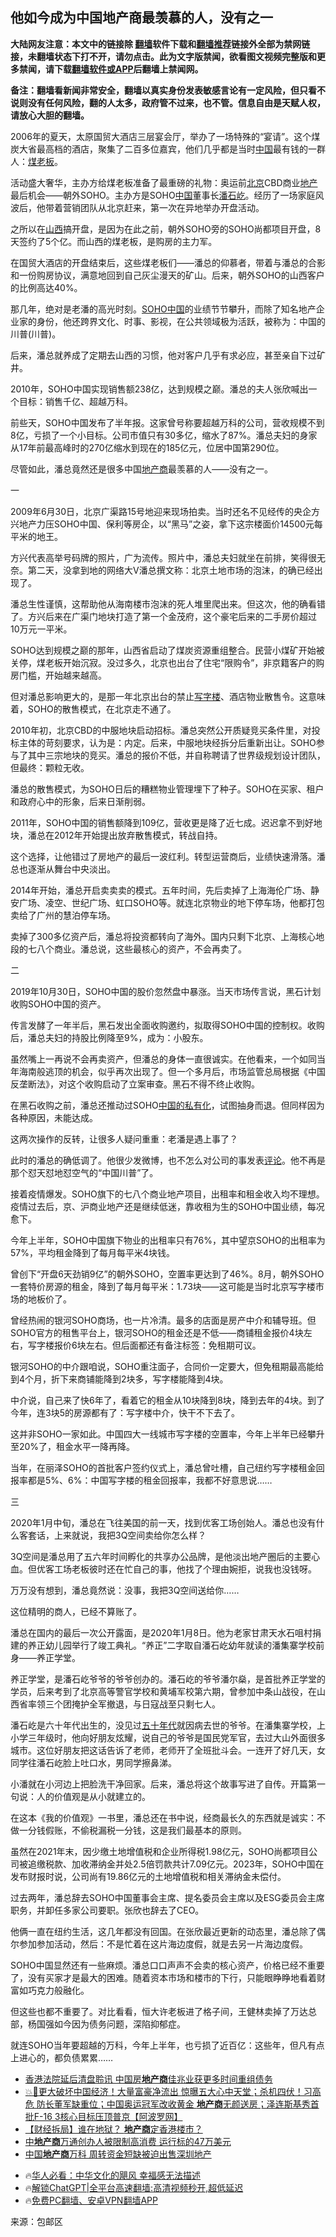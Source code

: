  <!-- 面包屑导航 --> <h2>他如今成为中国地产商最羡慕的人，没有之一</h2> <p class="notice"><b>大陆网友注意：本文中的链接除 <a href="https://github.com/bannedbook/fanqiang" >翻墙</a>软件下载和<a href="https://github.com/killgcd/justmysocks/blob/master/README.md">翻墙推荐</a>链接外全部为禁网链接，未翻墙状态下打不开，请勿点击。此为文字版禁闻，欲看图文视频完整版和更多禁闻，请下载<a href="https://github.com/bannedbook/fanqiang">翻墙软件或APP</a>后翻墙上禁闻网。</p><p>备注：翻墙看新闻非常安全，翻墙以真实身份发表敏感言论有一定风险，但只看不说则没有任何风险，翻的人太多，政府管不过来，也不管。信息自由是天赋人权，请放心大胆的翻墙。</b></p>  <div class="entry"> <p>2006年的夏天，太原国贸大酒店三层宴会厅，举办了一场特殊的“宴请”。这个煤炭大省最高档的酒店，聚集了二百多位嘉宾，他们几乎都是当时<span class='wp_keywordlink_affiliate'><a href="https://www.bannedbook.org/" title="中国" target="_blank">中国</a></span>最有钱的一群人：<a href="https://www.bannedbook.org/bnews/tag/%e7%85%a4%e8%80%81%e6%9d%bf/" class="st_tag internal_tag" rel="tag" title="标签 煤老板 下的日志">煤老板</a>。</p> <p>活动盛大奢华，主办方给煤老板准备了最重磅的礼物：奥运前<a href="https://www.bannedbook.org/bnews/tag/%e5%8c%97%e4%ba%ac/" class="st_tag internal_tag" rel="tag" title="标签 北京 下的日志">北京</a>CBD商业<a href="https://www.bannedbook.org/bnews/tag/%e5%9c%b0%e4%ba%a7/" class="st_tag internal_tag" rel="tag" title="标签 地产 下的日志">地产</a>最后机会——朝外SOHO。主办方是SOHO<a href="https://www.bannedbook.org/bnews/tag/%E4%B8%AD%E5%9B%BD/" class="st_tag internal_tag" rel="tag" title="标签 中国 下的日志">中国</a>董事长<a href="https://www.bannedbook.org/bnews/tag/%e6%bd%98%e7%9f%b3%e5%b1%b9/" class="st_tag internal_tag" rel="tag" title="标签 潘石屹 下的日志">潘石屹</a>。经历了一场家庭风波后，他带着营销团队从北京赶来，第一次在异地举办开盘活动。</p> <p>之所以在<a href="https://www.bannedbook.org/bnews/tag/%e5%b1%b1%e8%a5%bf/" class="st_tag internal_tag" rel="tag" title="标签 山西 下的日志">山西</a>搞开盘，是因为在此之前，朝外SOHO旁的SOHO尚都项目开盘，8天签约了5个亿。而山西的煤老板，是购房的主力军。</p> <p>在国贸大酒店的开盘结束后，这些煤老板们——潘总的仰慕者，带着与潘总的合影和一份购房协议，满意地回到自己灰尘漫天的矿山。后来，朝外SOHO的山西客户的比例高达40%。</p> <p>那几年，绝对是老潘的高光时刻。<a href="https://www.bannedbook.org/bnews/tag/soho%e4%b8%ad%e5%9b%bd/" class="st_tag internal_tag" rel="tag" title="标签 SOHO中国 下的日志">SOHO中国</a>的业绩节节攀升，而除了知名地产企业家的身份，他还跨界文化、时事、影视，在公共领域极为活跃，被称为：中国的川普(川普)。</p> <p>后来，潘总就养成了定期去山西的习惯，他对客户几乎有求必应，甚至亲自下过矿井。</p> <p>2010年，SOHO中国实现销售额238亿，达到规模之巅。潘总的夫人张欣喊出一个目标：销售千亿、超越万科。</p> <p>前些天，SOHO中国发布了半年报。这家曾号称要超越万科的公司，营收规模不到8亿，亏损了一个小目标。公司市值只有30多亿，缩水了87%。潘总夫妇的身家从17年前最高峰时的270亿缩水到现在的185亿元，位居中国第290位。</p> <p>尽管如此，潘总竟然还是很多中国<a href="https://www.bannedbook.org/bnews/tag/%e5%9c%b0%e4%ba%a7%e5%95%86/" class="st_tag internal_tag" rel="tag" title="标签 地产商 下的日志">地产商</a>最羡慕的人——没有之一。</p> <p>一</p> <p>2009年6月30日，北京广渠路15号地迎来现场拍卖。当时还名不见经传的央企方兴地产力压SOHO中国、保利等房企，以“黑马”之姿，拿下这宗楼面价14500元每平米的地王。</p> <p>方兴代表高举号码牌的照片，广为流传。照片中，潘总夫妇就坐在前排，笑得很无奈。第二天，没拿到地的网络大V潘总撰文称：北京土地市场的泡沫，的确已经出现了。</p> <p>潘总生性谨慎，这帮助他从海南楼市泡沫的死人堆里爬出来。但这次，他的确看错了。方兴后来在广渠门地块打造了第一个金茂府，这个豪宅后来的二手房价超过10万元一平米。</p>  <p>SOHO达到规模之巅的那年，山西省启动了煤炭资源重组整合。民营小煤矿开始被关停，煤老板开始沉寂。没过多久，北京也出台了住宅“限购令”，非京籍客户的购房门槛，开始越来越高。</p> <p>但对潘总影响更大的，是那一年北京出台的禁止<a href="https://www.bannedbook.org/bnews/tag/%E5%86%99%E5%AD%97%E6%A5%BC/" class="st_tag internal_tag" rel="tag" title="标签 写字楼 下的日志">写字楼</a>、酒店物业散售令。这意味着，SOHO的散售模式，在北京走不通了。</p> <p>2010年初，北京CBD的中服地块启动招标。潘总突然公开质疑竞买条件里，对投标主体的苛刻要求，认为是：内定。后来，中服地块经拆分后重新出让。SOHO参与了其中三宗地块的竞买。潘总的报价不低，并自称聘请了世界级规划设计团队，但最终：颗粒无收。</p> <p>潘总的散售模式，为SOHO日后的糟糕物业管理埋下了种子。SOHO在买家、租户和政府心中的形象，后来日渐削弱。</p> <p>2011年，SOHO中国的销售额降到109亿，营收更是降了近七成。迟迟拿不到好地块，潘总在2012年开始提出放弃散售模式，转战自持。</p> <p>这个选择，让他错过了房地产的最后一波红利。转型运营商后，业绩快速滑落。潘总也逐渐从舞台中央淡出。</p> <p>2014年开始，潘总开启卖卖卖的模式。五年时间，先后卖掉了上海海伦广场、静安广场、凌空、世纪广场、虹口SOHO等。就连北京物业的地下停车场，他都打包卖给了广州的慧泊停车场。</p> <p>卖掉了300多亿资产后，潘总将投资都转向了海外。国内只剩下北京、上海核心地段的七八个商业。潘总说，这些最核心的资产，不会再卖了。</p> <p>二</p> <p>2019年10月30日，SOHO中国的股价忽然盘中暴涨。当天市场传言说，黑石计划收购SOHO中国的资产。</p> <p>传言发酵了一年半后，黑石发出全面收购邀约，拟取得SOHO中国的控制权。收购后，潘总夫妇的持股比例降至9%，成为：小股东。</p> <p>虽然嘴上一再说不会再卖资产，但潘总的身体一直很诚实。在他看来，一个如同当年海南般逃顶的机会，似乎再次出现了。但一个多月后，市场监管总局根据《中国反垄断法》，对这个收购启动了立案审查。黑石不得不终止收购。</p> <p>在黑石收购之前，潘总还推动过SOHO<span class='wp_keywordlink'><a href="https://www.bannedbook.org/forum2/topic1081.html" title="韩丁  大逆转：中国的私有化1979-1989" target="_blank">中国的私有化</a></span>，试图抽身而退。但同样因为各种原因，未能达成。</p>  <p>这两次操作的反转，让很多人疑问重重：老潘是遇上事了？</p> <p>此时的潘总的确低调了。他很少发微博，也不怎么对公司的事发表<span class='wp_keywordlink_affiliate'><a href="https://www.bannedbook.org/bnews/comments/" title="新闻评论" target="_blank">评论</a></span>。他不再是那个怼天怼地怼空气的“中国川普”了。</p> <p>接着疫情爆发。SOHO旗下的七八个商业地产项目，出租率和租金收入均不理想。疫情过去后，京、沪商业地产还是继续低迷，靠收租为生的SOHO中国业绩，每况愈下。</p> <p>今年上半年，SOHO中国旗下物业的出租率只有76%，其中望京SOHO的出租率为57%，平均租金降到了每月每平米4块钱。</p> <p>曾创下“开盘6天劲销9亿”的朝外SOHO，空置率更达到了46%。8月，朝外SOHO一套特价房源的租金，降到了每月每平米：1.73块——这可能是当时北京写字楼市场的地板价了。</p> <p>曾经热闹的银河SOHO商场，也一片冷清。最多的店面是房产中介和辅导班。但SOHO官方的租售平台上，银河SOHO的租金还是不低——商铺租金报价4块左右，写字楼报价6块左右。但后面都还有备注标签：免租期可议。</p> <p>银河SOHO的中介跟咱说，SOHO重注面子，合同价一定要大，但免租期最高能给到4个月，折下来商铺能降到2块多，写字楼能降到4块。</p> <p>中介说，自己来了快6年了，看着它的租金从10块降到8块，降到去年的4块。到了今年，连3块5的房源都有了：写字楼中介，快干不下去了。</p> <p>这并非SOHO一家如此。中国四大一线城市写字楼的空置率，今年上半年已经攀升至20%了，租金水平一降再降。</p> <p>当年，在丽泽SOHO的首批客户签约仪式上，潘总曾吐槽，自己纽约写字楼租金回报率都是5%、6%：中国写字楼的租金回报率，我都不好意思说……</p> <p>三</p> <p>2020年1月中旬，潘总在飞往美国的前一天，找到优客工场创始人。潘总也没有什么客套话，上来就说，我把3Q空间卖给你怎么样？</p> <p>3Q空间是潘总用了五六年时间孵化的共享办公品牌，是他淡出地产圈后的主要心血。但优客工场老板彼时还在忙自己的事，他找了个理由婉拒，说我也没钱呀。</p>  <p>万万没有想到，潘总竟然说：没事，我把3Q空间送给你……</p> <p>这位精明的商人，已经不算账了。</p> <p>潘总在国内的最后一次公开露面，是2020年1月8日。他为老家甘肃天水石咀村捐建的养正幼儿园举行了竣工典礼。“养正”二字取自潘石屹幼年就读的潘集寨学校前身——养正学堂。</p> <p>养正学堂，是潘石屹爷爷的爷爷创办的。潘石屹的爷爷潘尔燊，是首批养正学堂的学员，后来考到了北京高等警官学校和黄埔军校第六期，曾参加中条山战役，在山西省率领三个团掩护全军撤退，与日寇战至只剩七人。</p> <p>潘石屹是六十年代出生的，没见过<span class='wp_keywordlink'><a href="https://www.bannedbook.org/forum2/topic1267.html" title="《五十年代底尘埃》" target="_blank">五十年代</a></span>就因病去世的爷爷。在潘集寨学校，上小学三年级时，他向好朋友炫耀，说自己的爷爷是国民党军官，去过大山外面很多城市。这位好朋友把这话告诉了老师，老师开了全班批斗会。一连开了好几天，女同学往潘石屹脸上吐口水，男同学擦鼻涕。</p> <p>小潘就在小河边上把脸洗干净回家。后来，潘总将这个故事写进了自传。开篇第一句说：人的价值观是从小就建立的。</p> <p>在这本《我的价值观》一书里，潘总还在书中说，经商最长久的东西就是诚实：不做一分钱假账，不偷税漏税一分钱，这是我们最基本的原则。</p> <p>虽然在2021年末，因少缴土地增值税和企业所得税1.98亿元，SOHO尚都项目公司被追缴税款、加收滞纳金并处2.5倍罚款共计7.09亿元。2023年，SOHO中国在发布财报时说，公司尚有19.86亿元的土地增值税和相关滞纳金未偿付。</p> <p>过去两年，潘总辞去SOHO中国董事会主席、提名委员会主席以及ESG委员会主席职务，并卸任多家公司要职。张欣也辞去了CEO。</p> <p>他俩一直在纽约生活，这几年都没有回国。在张欣最近更新的动态里，潘总除了偶尔参加参加活动，然后：不是忙着在这片海边度假，就是去另一片海边度假。</p> <p>SOHO中国显然还有一些麻烦。潘总口口声声不会卖的核心资产，价格已经不重要了，没有买家才是最大的困难。随着资本市场和楼市的下行，只能眼睁睁地看着财富如巧克力般融化。</p> <p>但这些也都不重要了。对比看看，恒大许老板进了格子间，王健林卖掉了万达总部，杨国强如今因为债务问题，深陷抑郁症。</p> <p>就连SOHO当年要超越的万科，今年上半年，也亏损了近百亿：这些年，但凡有点上进心的，都负债累累……</p>  <!--<div id="taboola-mid-1"></div>--><ul class='op-related-articles' title='相关阅读'> <li><a href='https://www.bannedbook.org/bnews/headline/20240813/2073770.html' target='_blank'>香港法院延后清盘聆讯 中国房<b>地产商</b>佳兆业获更多时间重组债务</a></li> <li><a href='https://www.bannedbook.org/bnews/bannedvideo/20240806/2071157.html' target='_blank'>💥💸更大破坏中国经济！大量富豪净流出 惊曝五大心中天堂；杀机四伏！习高危 防长董军缺重位；中国奥运冠军改收黄金 <b>地产商</b>无颜送房；泽连斯基秀首批F-16 3核心目标压顶普京【阿波罗网】</a></li> <li><a href='https://www.bannedbook.org/bnews/comments/20240618/2051346.html' target='_blank'>【财经拆局】谁在地狱？ <b>地产商</b>定香港楼市？</a></li> <li><a href='https://www.bannedbook.org/bnews/finance/20240509/2034389.html' target='_blank'>中<b>地产商</b>万通创办人被限制高消费 运行标的47万美元</a></li> <li><a href='https://www.bannedbook.org/bnews/headline/20240508/2034317.html' target='_blank'>中国<b>地产商</b>万科 周转资金短缺被迫出售深圳地产</a></li> </ul> <ul class="texttj"> <!--<li>🔥<a href="https://www.bannedbook.org/bnews/ssgc/20230219/1850782.html" target="_blank">法国犹太老板：神告诉我们，只有一位中国人能救人类</a></li>--> <li>🔥<a href="https://www.bannedbook.org/bnews/comments/20220220/1694796.html" target="_blank">华人必看：中华文化的飓风 幸福感无法描述</a></li> <li>🔥<a href="https://github.com/bannedbook/fanqiang/wiki/V2ray%E6%9C%BA%E5%9C%BA" target="_blank">解锁ChatGPT|全平台高速翻墙:高清视频秒开,超低延迟</a></li> <li>🔥<a href="https://github.com/bannedbook/fanqiang/wiki/%E7%A6%81%E9%97%BB%E7%BD%91%E5%AE%89%E5%8D%93%E7%BF%BB%E5%A2%99%E6%96%B0%E9%97%BBAPP" target="_blank">免费PC翻墙、安卓VPN翻墙APP</a></li> </ul><p class="src-info">来源：包邮区 </p><a name='sharetosocial'></a> <div style="margin-bottom:5px;padding-bottom:5px;clear:both"> <div id="archive-pix-1" class="banner-ads"> <!-- AuctionX Display platform tag START --> <div id="27602x728x90x621x_ADSLOT1" clicktrack="%%CLICK_URL_ESC%%"></div>  <!-- AuctionX Display platform tag END --> </div> <div id="archive-pix-2" class="banner-ads"> <!-- AuctionX Display platform tag START --> <div id="27556x300x250x621x_ADSLOT1" clicktrack="%%CLICK_URL_ESC%%" style="margin:0 auto;text-align:center"></div>  <!-- AuctionX Display platform tag END --> </div> </div>  <div id="archive-pix-1" class="banner-ads"> <!-- AuctionX Display platform tag START --> <div id="27603x728x90x621x_ADSLOT1" clicktrack="%%CLICK_URL_ESC%%"></div>  <!-- AuctionX Display platform tag END --> </div> </div><!--END ENTRY--> 